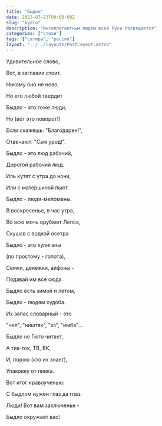 ```yaml
---
title: "Быдло"
date: 2023-07-23T00:00:00Z
slug: "bydlo"
description: "Интеллегентным людям всей Руси посвящается"
categories: ["стихи"]
tags: ["сатира", "россия"]
layout: "../../layouts/PostLayout.astro"
---
```


Удивительное слово,

Вот, в заглавии стоит.

Никому оно не ново,

Но его любой твердит

Быдло - это тоже люди,

Но (вот это поворот!)

Если скажешь: "Благодарен!",

Отвечают: "Сам урод!".

Быдло - это люд рабочий,

Дорогой рабочий люд.

Иль кутят с утра до ночи,

Или с матершиной пьют.

Быдло - люди-меломаны.

В воскресенье, в час утра,

Во всю мочь врубают Лепса,

Скушав с водкой осетра.

Быдло - это хулиганы

(по простому - гопота),

Семки, денежки, айфоны - 

Подавай им все сюда.

Быдло есть зимой и летом,

Быдло - людям худоба.

Их запас словарный - это

"чел", "ништяк", "хз", "имба"...

Быдло не Гюго читает,

А тик-ток, ТВ, ВК,

И, порою (кто их знает),

Упаковку от пивка.

Вот итог нравоученью:

С быдлом нужен глаз да глаз.

Люди! Вот вам заключенье - 

Быдло окружает вас!